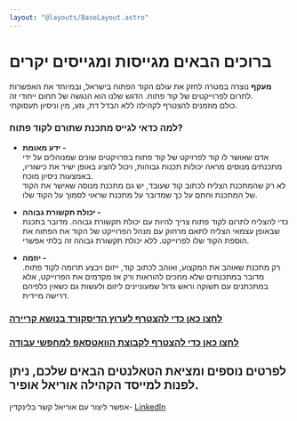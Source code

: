 ```yaml
---
layout: "@layouts/BaseLayout.astro"
---
```


# ברוכים הבאים מגייסות ומגייסים יקרים

**מעקף** נוצרה במטרה לחזק את עולם הקוד הפתוח בישראל, ובמיוחד את האפשרות לתרום לפרוייקטים של קוד פתוח.
הדגש שלנו הוא הנגשה של תחום ייחודי זה.  
כולם מוזמנים להצטרף לקהילה ללא הבדל דת, גזע, מין וניסיון תעסוקתי.


### למה כדאי לגייס מתכנת שתורם לקוד פתוח?

- **ידע מאומת -**  
  אדם שאושר לו קוד לפרויקט של קוד פתוח בפרויקטים שונים שמנוהלים על ידי מתכנתים מנוסים מראה יכולות תכנות גבוהות, ויכול להציג באופן ישיר את כישוריו, באמצעות ניסיון מוכח.  
  לא רק שהמתכנת הצליח לכתוב קוד שעובד, יש גם מתכנת מנוסה שאישר את הקוד של המתכנת וחתם על כך שמדובר על מתכנת שראוי לסמוך על הקוד שלו.

- **יכולת תקשורת גבוהה -**  
  כדי להצליח לתרום לקוד פתוח צריך להיות עם יכולת תקשורת גבוהה. מדובר בתכנת שבאופן עצמאי הצליח לתאם מרחוק עם מנהל הפרוייקט של הקוד את הפתוח את הוספת הקוד שלו לפרוייקט. ללא יכולת תקשורת גבוהה זה בלתי אפשרי.

- **יוזמה -**  
  רק מתכנת שאוהב את המקצוע, ואוהב לכתוב קוד, ייזום ויבצע תרומה לקוד פתוח. מדובר במתכנתים שלא מחכים להוראות ורק אז מקדמים את הפרוייקט, אלא במתכתנים עם תשוקה וראש גדול שמעוניינים ליזום ולעשות גם כשאין כלפיהם דרישה מיידית.

### [לחצו כאן כדי להצטרף לערוץ הדיסקורד בנושא קריירה](https://discord.gg/Vzm7YjkswT)

### [לחצו כאן כדי להצטרף לקבוצת הוואטסאפ למחפשי עבודה](https://chat.whatsapp.com/LkKQy7TYk2LAE8Zbpzu1ik)

## לפרטים נוספים ומציאת הטאלנטים הבאים שלכם, ניתן לפנות למייסד הקהילה אוריאל אופיר.
אפשר ליצור עם אוריאל קשר בלינקדין- [LinkedIn](https://www.linkedin.com/in/uriel-ofir/) 